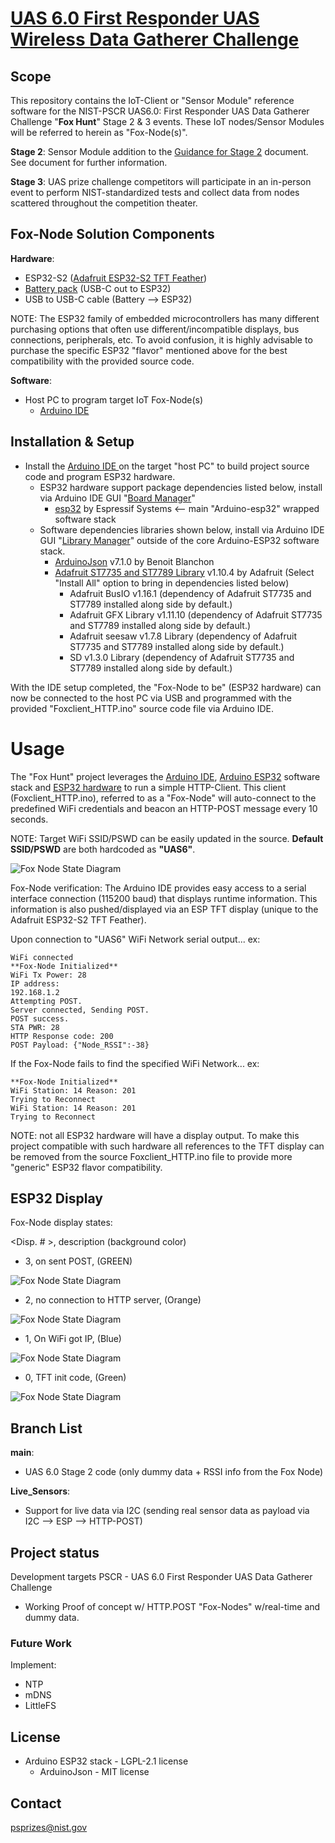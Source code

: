# [UAS 6.0 First Responder UAS Wireless Data Gatherer Challenge](https://www.nist.gov/ctl/pscr/open-innovation-prize-challenges/current-and-upcoming-prize-challenges/2024-first-responder)

## Scope
This repository contains the IoT-Client or "Sensor Module" reference software for the NIST-PSCR UAS6.0: First Responder UAS Data Gatherer Challenge "**Fox Hunt**" Stage 2 & 3 events. These IoT nodes/Sensor Modules will be referred to herein as "Fox-Node(s)".

**Stage 2**: Sensor Module addition to the [Guidance for Stage 2](https://firstresponderuas.org/wp-content/uploads/2024/08/UAS-6.0_Guidance-for-Stage-2-2024-0822.pdf) document. See document for further information.

**Stage 3**: 
UAS prize challenge competitors will participate in an in-person event to perform NIST-standardized tests and collect data from nodes scattered throughout the competition theater. 

## Fox-Node Solution Components
**Hardware**: 
- ESP32-S2 ([Adafruit ESP32-S2 TFT Feather](https://learn.adafruit.com/adafruit-esp32-s2-tft-feather/overview))
- [Battery pack](https://www.ravpower.com/products/ravpower-10000mah-power-bank-dual-outputs?_pos=1&_psq=prime+1000&_ss=e&_v=1.0) (USB-C out to ESP32)
- USB to USB-C cable (Battery --> ESP32)

NOTE: The ESP32 family of embedded microcontrollers has many different purchasing options that often use different/incompatible displays, bus connections, peripherals, etc. To avoid confusion, it is highly advisable to purchase the specific ESP32 "flavor" mentioned above for the best compatibility with the provided source code. 

**Software**: 
- Host PC to program target IoT Fox-Node(s)
    - [Arduino IDE ](https://www.arduino.cc/en/software)

## Installation & Setup
- Install the [Arduino IDE ](https://www.arduino.cc/en/software) on the target "host PC" to build project source code and program ESP32 hardware.
    - ESP32 hardware support package dependencies listed below, install via Arduino IDE GUI "[Board Manager](https://docs.arduino.cc/software/ide-v2/tutorials/ide-v2-board-manager/)" 
        - [esp32](https://github.com/espressif/arduino-esp32) by Espressif Systems <-- main "Arduino-esp32" wrapped software stack
    - Software dependencies libraries shown below, install via Arduino IDE GUI "[Library Manager](https://www.arduino.cc/en/Guide/Libraries/)" outside of the core Arduino-ESP32 software stack.
        - [ArduinoJson](https://github.com/bblanchon/ArduinoJson) v7.1.0 by Benoit Blanchon
        - [Adafruit ST7735 and ST7789 Library](https://github.com/adafruit/Adafruit-ST7735-Library) v1.10.4 by Adafruit (Select "Install All" option to bring in dependencies listed below)
            - Adafruit BusIO v1.16.1            (dependency of Adafruit ST7735 and ST7789 installed along side by default.)
            - Adafruit GFX Library v1.11.10     (dependency of Adafruit ST7735 and ST7789 installed along side by default.)
            - Adafruit seesaw v1.7.8 Library    (dependency of Adafruit ST7735 and ST7789 installed along side by default.)
            - SD v1.3.0 Library                 (dependency of Adafruit ST7735 and ST7789 installed along side by default.)

With the IDE setup completed, the "Fox-Node to be" (ESP32 hardware) can now be connected to the host PC via USB and programmed with the provided "Foxclient_HTTP.ino" source code file via Arduino IDE. 

# Usage
The "Fox Hunt" project leverages the [Arduino IDE](https://www.arduino.cc/en/software), [Arduino ESP32](https://github.com/espressif/arduino-esp32) software stack and [ESP32 hardware](https://learn.adafruit.com/adafruit-esp32-s2-tft-feather/overview) to run a simple HTTP-Client. This client (Foxclient_HTTP.ino), referred to as a "Fox-Node" will auto-connect to the predefined WiFi credentials and beacon an HTTP-POST message every 10 seconds.

NOTE: Target WiFi SSID/PSWD can be easily updated in the source. **Default SSID/PSWD** are both hardcoded as **"UAS6"**.

![Fox Node State Diagram](pics/FoxNode_StateDiagram.png)

Fox-Node verification:
The Arduino IDE provides easy access to a serial interface connection (115200 baud) that displays runtime information. This information is also pushed/displayed via an ESP TFT display (unique to the Adafruit ESP32-S2 TFT Feather). 

Upon connection to "UAS6" WiFi Network serial output... ex: 

```
WiFi connected
**Fox-Node Initialized**
WiFi Tx Power: 28
IP address: 
192.168.1.2
Attempting POST.
Server connected, Sending POST.
POST success.
STA PWR: 28
HTTP Response code: 200
POST Payload: {"Node_RSSI":-38}
```

If the Fox-Node fails to find the specified WiFi Network... ex:

```
**Fox-Node Initialized**
WiFi Station: 14 Reason: 201
Trying to Reconnect
WiFi Station: 14 Reason: 201
Trying to Reconnect
```

NOTE: not all ESP32 hardware will have a display output. To make this project compatible with such hardware all references to the TFT display can be removed from the source Foxclient_HTTP.ino file to provide more "generic" ESP32 flavor compatibility.

## ESP32 Display

Fox-Node display states:

<Disp. # >, description (background color)

- 3, on sent POST,                   (GREEN)

![Fox Node State Diagram](pics/FoxNode_disp3_tight.jpg)

- 2, no connection to HTTP server,   (Orange)

![Fox Node State Diagram](pics/FoxNode_disp2_tight.jpg)

- 1, On WiFi got IP,                 (Blue)

![Fox Node State Diagram](pics/FoxNode_disp1_tight.jpg)

- 0, TFT init code,                  (Green)

![Fox Node State Diagram](pics/FoxNode_disp0_tight.jpg)

## Branch List 

**main**: 
- UAS 6.0 Stage 2 code (only dummy data + RSSI info from the Fox Node)

**Live_Sensors**: 
- Support for live data via I2C (sending real sensor data as payload via I2C --> ESP --> HTTP-POST)

## Project status
Development targets PSCR - UAS 6.0 First Responder UAS Data Gatherer Challenge
- Working Proof of concept w/ HTTP.POST "Fox-Nodes" w/real-time and dummy data.

### Future Work  
Implement:
- NTP 
- mDNS
- LittleFS

## License
- Arduino ESP32 stack - LGPL-2.1 license
    - ArduinoJson - MIT license

## Contact
psprizes@nist.gov

